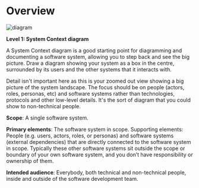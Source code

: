 # Overview

![diagram](https://www.plantuml.com/plantuml/svg/0/VLJDRjD04Bv7oZiCEJKYSGJqnAcb1uJKIb6WNAE9Ts9lMU-u--FI8Xwcub3n2bpzOipQJjD4WbmSx_n-F-ip7z25M1dWXboZwMuyUgLjRg8YA4Ee_Vl5mk5TLkXGnatqv7AsWMp8SguMg9n6svXOnyN5wNnfq8Rhgyk5mK0-oD7w8cL_3rajCyQZyUW3HwlGtPyOpj7CO7A5jr5R1CMWo9Djs3Ias4scy6Cy0lajoNcs9ueQCboJaw8bUSzuM82JVU0s4WI76pGbWcNml0rtw2YRJFkUd-zze2hrbA9kbP9zI1tEQwDpR9_QNmoE5SAmgATAvjLa5TbS8mWeSXPdiCK7Y3vj3nNdtzA4dmT8SyDHfSxLHWjn18BMneQgFSHXdIrXaCJQyGtbOMwneYoTHKVzYxRTK3DvsQwA9kZvng7DIoZ8eL29K8kkEh5gkQBqxBe6XjV32K9Vai4NqGfjLpLC0nIWw6U0MZ0SGvo1JUo4Vp5IeOURzh6dBu5j_tHe3x3wK1n3bIqAROlah6pZ9iUKTLrc8D4EcqYhU0Qk_TqfbfQJRYfsqidcbgskz8CaPV0LZLQ3g9ANMh0BCjCA8IU2O1vuBe-fr86kQaCfD1GaA5lMq7HDb034GkoMJEQeOW_9w-Y0KoNc8L4EE6n-XBfswXZr_z5AQg129n2VdlTAR-UYqTwfDHK8UOaDYMX94KVj4yl_w6FxwBHiIM9XMueqQh-T7EReN2fEjwJx5jJF3hx4-_NbphxTDPYcunMPzUhbTUnlqRL88dIdwfHntMFjOs-cy56CEJWkUNENrr_1mVXlXxGw-d8NxqEzMzuDyULgDsNL-wYdzVGWV2Oqo4VdBm00)

**Level 1: System Context diagram**

A System Context diagram is a good starting point for diagramming and documenting a software system, allowing you to step back and see the big picture. Draw a diagram showing your system as a box in the centre, surrounded by its users and the other systems that it interacts with.

Detail isn't important here as this is your zoomed out view showing a big picture of the system landscape. The focus should be on people (actors, roles, personas, etc) and software systems rather than technologies, protocols and other low-level details. It's the sort of diagram that you could show to non-technical people.

**Scope**: A single software system.

**Primary elements**: The software system in scope.
Supporting elements: People (e.g. users, actors, roles, or personas) and software systems (external dependencies) that are directly connected to the software system in scope. Typically these other software systems sit outside the scope or boundary of your own software system, and you don’t have responsibility or ownership of them.

**Intended audience**: Everybody, both technical and non-technical people, inside and outside of the software development team.